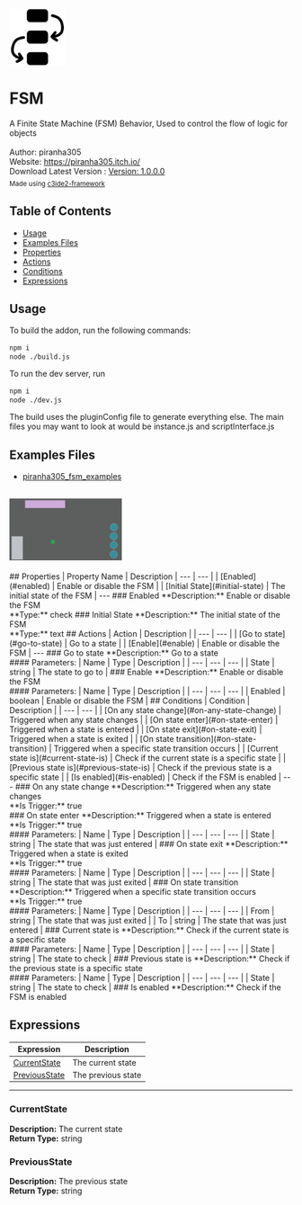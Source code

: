 <img src="./src/icon.svg" width="100" /><br>
# FSM <br>
A Finite State Machine (FSM) Behavior, Used to control the flow of logic for objects <br>
<br>
Author: piranha305 <br>
Website: https://piranha305.itch.io/ <br>
Download Latest Version : [Version: 1.0.0.0](https://github.com/armandoalonso/fsm/releases/latest) <br>
<sub>Made using [c3ide2-framework](https://github.com/ConstructFund/c3ide2-framework) </sub><br>

## Table of Contents
- [Usage](#usage)
- [Examples Files](#examples-files)
- [Properties](#properties)
- [Actions](#actions)
- [Conditions](#conditions)
- [Expressions](#expressions)
## Usage
To build the addon, run the following commands:

```
npm i
node ./build.js
```

To run the dev server, run

```
npm i
node ./dev.js
```

The build uses the pluginConfig file to generate everything else.
The main files you may want to look at would be instance.js and scriptInterface.js
## Examples Files
- [piranha305_fsm_examples](./examples/piranha305_fsm_examples.c3p)
</br>
<img src="./examples/piranha305_fsm_examples.gif" width="200" /></br>
</br>
## Properties
| Property Name | Description
| --- | --- |
| [Enabled](#enabled) | Enable or disable the FSM |
| [Initial State](#initial-state) | The initial state of the FSM |
---
### Enabled
**Description:** Enable or disable the FSM </br>
**Type:** check
### Initial State
**Description:** The initial state of the FSM </br>
**Type:** text
## Actions
| Action | Description |
| --- | --- |
| [Go to state](#go-to-state) | Go to a state |
| [Enable](#enable) | Enable or disable the FSM |
---
### Go to state
**Description:** Go to a state </br>
#### Parameters:
| Name | Type | Description |
| --- | --- | --- |
| State | string | The state to go to |
### Enable
**Description:** Enable or disable the FSM </br>
#### Parameters:
| Name | Type | Description |
| --- | --- | --- |
| Enabled | boolean | Enable or disable the FSM |
## Conditions
| Condition | Description |
| --- | --- |
| [On any state change](#on-any-state-change) | Triggered when any state changes |
| [On state enter](#on-state-enter) | Triggered when a state is entered |
| [On state exit](#on-state-exit) | Triggered when a state is exited |
| [On state transition](#on-state-transition) | Triggered when a specific state transition occurs |
| [Current state is](#current-state-is) | Check if the current state is a specific state |
| [Previous state is](#previous-state-is) | Check if the previous state is a specific state |
| [Is enabled](#is-enabled) | Check if the FSM is enabled |
---
### On any state change
**Description:** Triggered when any state changes </br>
**Is Trigger:** true </br>
### On state enter
**Description:** Triggered when a state is entered </br>
**Is Trigger:** true </br>
#### Parameters:
| Name | Type | Description |
| --- | --- | --- |
| State | string | The state that was just entered |
### On state exit
**Description:** Triggered when a state is exited </br>
**Is Trigger:** true </br>
#### Parameters:
| Name | Type | Description |
| --- | --- | --- |
| State | string | The state that was just exited |
### On state transition
**Description:** Triggered when a specific state transition occurs </br>
**Is Trigger:** true </br>
#### Parameters:
| Name | Type | Description |
| --- | --- | --- |
| From | string | The state that was just exited |
| To | string | The state that was just entered |
### Current state is
**Description:** Check if the current state is a specific state </br>
#### Parameters:
| Name | Type | Description |
| --- | --- | --- |
| State | string | The state to check |
### Previous state is
**Description:** Check if the previous state is a specific state </br>
#### Parameters:
| Name | Type | Description |
| --- | --- | --- |
| State | string | The state to check |
### Is enabled
**Description:** Check if the FSM is enabled </br>

## Expressions
| Expression | Description |
| --- | --- |
| [CurrentState](#currentstate) | The current state |
| [PreviousState](#previousstate) | The previous state |
---
### CurrentState
**Description:** The current state </br>
**Return Type:** string </br>
### PreviousState
**Description:** The previous state </br>
**Return Type:** string </br>